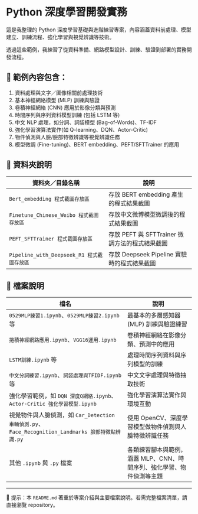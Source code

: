 # Python 深度學習開發實務

這是我整理的 Python 深度學習基礎與進階練習專案，內容涵蓋資料前處理、模型建立、訓練流程、強化學習與視覺辨識等技術。

透過這些範例，我練習了從資料準備、網路模型設計、訓練、驗證到部署的實務開發流程。

## 📌 範例內容包含：

1. 資料處理與文字／圖像相關前處理技術
2. 基本神經網絡模型 (MLP) 訓練與驗證
3. 卷積神經網絡 (CNN) 應用於影像分類與預測
4. 時間序列與序列資料模型訓練 (包括 LSTM 等)
5. 中文 NLP 處理，如分詞、詞袋模型 (Bag-of-Words)、TF-IDF
6. 強化學習演算法實作(如 Q-learning、DQN、Actor-Critic)
7. 物件偵測與人臉/臉部特徵辨識等視覺辨識任務
8. 模型微調 (Fine-tuning)、BERT embedding、PEFT/SFTTrainer 的應用

## 📁 資料夾說明

| 資料夾／目錄名稱                         | 說明                                                            |
|----------------------------------------|-----------------------------------------------------------------|
| `Bert_embedding 程式截圖存放區`          | 存放 BERT embedding 產生的程式結果截圖                        |
| `Finetune_Chinese_Weibo 程式截圖存放區` | 存放中文微博模型微調後的程式結果截圖               |
| `PEFT_SFTTrainer 程式截圖存放區`        | 存放 PEFT 與 SFTTrainer 微調方法的程式結果截圖                           |
| `Pipeline_with_Deepseek_R1 程式截圖存放區` | 存放 Deepseek Pipeline 實驗時的程式結果截圖                              |

## 📁 檔案說明

| 檔名                       | 說明                                                                  |
|------------------------------------------|-----------------------------------------------------------------------|
| `0529MLP練習1.ipynb`、`0529MLP練習2.ipynb` 等 | 最基本的多層感知器 (MLP) 訓練與驗證練習                               |
| `捲積神經網路應用.ipynb`、`VGG16運用.ipynb`     | 卷積神經網絡在影像分類、預測中的應用                                   |
| `LSTM訓練.ipynb` 等                       | 處理時間序列資料與序列模型的訓練                                      |
| `中文分詞練習.ipynb`、`詞袋處理與TFIDF.ipynb` 等 | 中文文字處理與特徵抽取技術                                            |
| 強化學習範例，如 `DQN 深度Q網絡.ipynb`、`Actor-Critic 強化學習模型.ipynb` | 強化學習演算法實作與環境互動                                          |
| 視覺物件與人臉偵測，如 `Car_Detection 車輛偵測.py`、`Face_Recognition_Landmarks 臉部特徵點辨識.py` | 使用 OpenCV、深度學習模型做物件偵測與人臉特徵辨識任務                 |
| 其他 `.ipynb` 與 `.py` 檔案              | 各類練習腳本與範例，涵蓋 MLP、CNN、時間序列、強化學習、物件偵測等主題 |

---
📌 提示：本 `README.md` 著重於專案介紹與主要檔案說明。若需完整檔案清單，請直接瀏覽 repository。